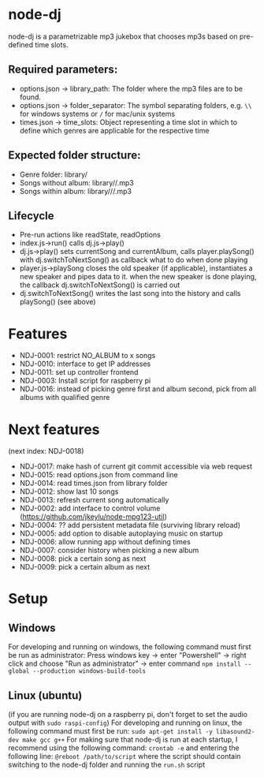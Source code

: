 # node-dj
node-dj is a parametrizable mp3 jukebox that chooses mp3s based on pre-defined time slots.
## Required parameters:
* options.json -> library_path: The folder where the mp3 files are to be found.
* options.json -> folder_separator: The symbol separating folders, e.g. `\\` for windows systems or `/` for mac/unix systems
* times.json -> time_slots: Object representing a time slot in which to define which genres are applicable for the respective time

## Expected folder structure:
* Genre folder: library/<genre>
* Songs without album: library/<genre>/<filename>.mp3
* Songs within album: library/<genre>/<albumname>/<filename>.mp3

## Lifecycle
* Pre-run actions like readState, readOptions
* index.js->run() calls dj.js->play()
* dj.js->play() sets currentSong and currentAlbum, calls player.playSong() with dj.switchToNextSong() as callback what to do when done playing
* player.js->playSong closes the old speaker (if applicable), instantiates a new speaker and pipes data to it. when the new speaker is done playing, the callback dj.switchToNextSong() is carried out
* dj.switchToNextSong() writes the last song into the history and calls playSong() (see above)

# Features
* NDJ-0001: restrict NO_ALBUM to x songs
* NDJ-0010: interface to get IP addresses
* NDJ-0011: set up controller frontend
* NDJ-0003: Install script for raspberry pi
* NDJ-0016: instead of picking genre first and album second, pick from all albums with qualified genre

# Next features
(next index: NDJ-0018)
* NDJ-0017: make hash of current git commit accessible via web request
* NDJ-0015: read options.json from command line
* NDJ-0014: read times.json from library folder
* NDJ-0012: show last 10 songs
* NDJ-0013: refresh current song automatically
* NDJ-0002: add interface to control volume (https://github.com/jkeylu/node-mpg123-util)
* NDJ-0004: ?? add persistent metadata file (surviving library reload)
* NDJ-0005: add option to disable autoplaying music on startup
* NDJ-0006: allow running app without defining times
* NDJ-0007: consider history when picking a new album
* NDJ-0008: pick a certain song as next
* NDJ-0009: pick a certain album as next

# Setup
## Windows
For developing and running on windows, the following command must first be run as administrator:
Press windows key -> enter "Powershell" -> right click and choose "Run as administrator" -> enter command
`npm install --global --production windows-build-tools`

## Linux (ubuntu)
(if you are running node-dj on a raspberry pi, don't forget to set the audio output with `sudo raspi-config`)
For developing and running on linux, the following command must first be run:
`sudo apt-get install -y libasound2-dev make gcc g++`
For making sure that node-dj is run at each startup, I recommend using the following command:
`crontab -e`
and entering the following line:
`@reboot /path/to/script` where the script should contain switching to the node-dj folder and running the `run.sh` script

